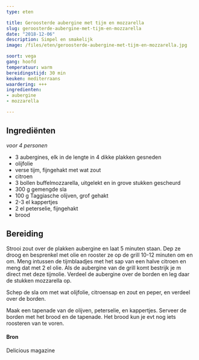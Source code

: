 ```yaml
---
type: eten

title: Geroosterde aubergine met tijm en mozzarella
slug: geroosterde-aubergine-met-tijm-en-mozzarella
date: "2018-12-06"
description: Simpel en smakelijk
image: /files/eten/geroosterde-aubergine-met-tijm-en-mozzarella.jpg

soort: vega
gang: hoofd
temperatuur: warm
bereidingstijd: 30 min
keuken: mediterraans
waardering: +++
ingredienten:
- aubergine
- mozzarella

---
```


## Ingrediënten

*voor 4 personen*

* 3 aubergines, elk in de lengte in 4 dikke plakken gesneden
* olijfolie
* verse tijm, fijngehakt met wat zout
* citroen
* 3 bollen buffelmozzarella, uitgelekt en in grove stukken gescheurd
* 300 g gemengde sla
* 100 g Taggiasche olijven, grof gehakt
* 2-3 el kappertjes
* 2 el peterselie, fijngehakt
* brood

## Bereiding

Strooi zout over de plakken aubergine en laat 5 minuten staan. Dep ze droog en besprenkel met olie en rooster ze op de grill 10-12 minuten om en om.
Meng intussen de tijmblaadjes met het sap van een halve citroen en meng dat met 2 el olie. Als de aubergine van de grill komt bestrijk je m direct met deze tijmolie.
Verdeel de aubergine over de borden en leg daar de stukken mozzarella op.

Schep de sla om met wat olijfolie, citroensap en zout en peper, en verdeel over de borden.

Maak een tapenade van de olijven, peterselie, en kappertjes. Serveer de borden met het brood en de tapenade. Het brood kun je evt nog iets roosteren van te voren.

#### Bron

Delicious magazine

